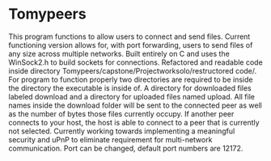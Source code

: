 # Tomypeers


This program functions to allow users to connect and send files. Current functioning version allows for, with port forwarding, users to send files of any size across multiple networks.
Built entirely on C and uses the WinSock2.h to build sockets for connections. Refactored and readable code inside directory Tomypeers/capstone/Projectworksolo/restructored code/. For program
to function properly two directories are required to be inside the directory the executable is inside of. A directory for downloaded files labeled download and a directory for uploaded files named
upload. All file names inside the download folder will be sent to the connected peer as well as the number of bytes those files currently occupy. If another peer connects to your host, the host is able
to connect to a peer that is currently not selected. Currently working towards implementing a meaningful security and uPnP to eliminate requirement for multi-network communication. Port can be changed,
default port numbers are 12172.
